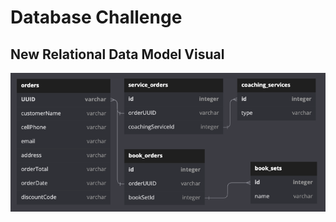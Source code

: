 # Database Challenge

## New Relational Data Model Visual

![New Relational Data Model Visual](OrdersNewDatabaseSchema.png)
